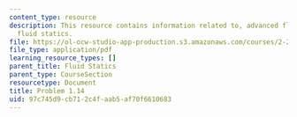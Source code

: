 ```yaml
---
content_type: resource
description: This resource contains information related to, advanced fluid mechanics,
  fluid statics.
file: https://ol-ocw-studio-app-production.s3.amazonaws.com/courses/2-25-advanced-fluid-mechanics-fall-2013/97c745d9cb712c4faab5af70f6610683_MIT2_25F13_Shapi1.14_Probl.pdf
file_type: application/pdf
learning_resource_types: []
parent_title: Fluid Statics
parent_type: CourseSection
resourcetype: Document
title: Problem 1.14
uid: 97c745d9-cb71-2c4f-aab5-af70f6610683
---
```

